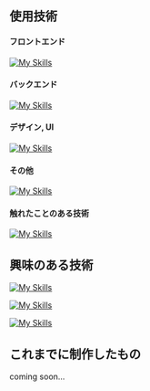 ## 使用技術
#### フロントエンド
[![My Skills](https://skillicons.dev/icons?i=js,ts,react,nextjs,nodejs)](https://skillicons.dev)

#### バックエンド
[![My Skills](https://skillicons.dev/icons?i=go,docker,postgres,postman)](https://skillicons.dev)

#### デザイン, UI
[![My Skills](https://skillicons.dev/icons?i=scss,tailwind,materialui,figma)](https://skillicons.dev)

#### その他
[![My Skills](https://skillicons.dev/icons?i=twitter,vscode,github)](https://skillicons.dev)

#### 触れたことのある技術
[![My Skills](https://skillicons.dev/icons?i=arduino,firebase,matlab,py,ruby)](https://skillicons.dev)

## 興味のある技術
[![My Skills](https://skillicons.dev/icons?i=astro,nestjs,prisma)](https://skillicons.dev)  

[![My Skills](https://skillicons.dev/icons?i=ruby,rails,php,laravel)](https://skillicons.dev)  

[![My Skills](https://skillicons.dev/icons?i=supabase,mongodb,mysql)](https://skillicons.dev)

## これまでに制作したもの
coming soon...

